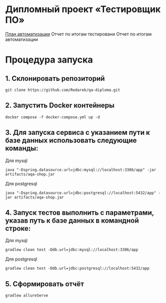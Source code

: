 # Дипломный проект «Тестировщик ПО»
[План автоматизации](https://github.com/Redarek/qa-diploma/blob/master/docs/Plan.md)
Отчет по итогам тестировани
Отчет по итогам автоматизации

# Процедура запуска

## 1. Склонировать репозиторий 
```
git clone https://github.com/Redarek/qa-diploma.git
```
## 2. Запустить Docker контейнеры
```
docker compose -f docker-compose.yml up -d
```
## 3. Для запуска сервиса с указанием пути к базе данных использовать следующие команды:
Для mysql
```
java "-Dspring.datasource.url=jdbc:mysql://localhost:3306/app" -jar artifacts/aqa-shop.jar
```
Для postgresql
```
java "-Dspring.datasource.url=jdbc:postgresql://localhost:5432/app" -jar artifacts/aqa-shop.jar
```
## 4. Запуск тестов выполнить с параметрами, указав путь к базе данных в командной строке:
Для mysql
```
gradlew clean test -Ddb.url=jdbc:mysql://localhost:3306/app
```
Для postgresql
```
gradlew clean test -Ddb.url=jdbc:postgresql://localhost:5432/app
```

## 5. Сформировать отчёт
```
gradlew allureServe
```
